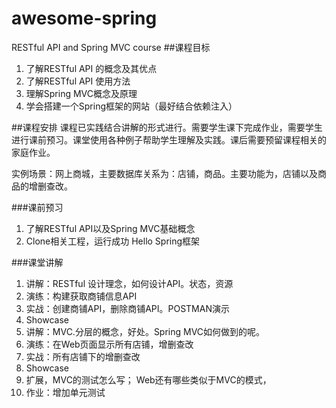 # awesome-spring
RESTful API and Spring MVC course
##课程目标
1. 了解RESTful API 的概念及其优点
2. 了解RESTful API 使用方法
3. 理解Spring MVC概念及原理
4. 学会搭建一个Spring框架的网站（最好结合依赖注入）

##课程安排
课程已实践结合讲解的形式进行。需要学生课下完成作业，需要学生进行课前预习。课堂使用各种例子帮助学生理解及实践。课后需要预留课程相关的家庭作业。

实例场景：网上商城，主要数据库关系为：店铺，商品。主要功能为，店铺以及商品的增删查改。

###课前预习
1. 了解RESTful API以及Spring MVC基础概念
2. Clone相关工程，运行成功 Hello Spring框架

###课堂讲解
1. 讲解：RESTful 设计理念，如何设计API。状态，资源
2. 演练：构建获取商铺信息API
3. 实战：创建商铺API，删除商铺API。POSTMAN演示
4. Showcase
5. 讲解：MVC.分层的概念，好处。Spring MVC如何做到的呢。
6. 演练：在Web页面显示所有店铺，增删查改
7. 实战：所有店铺下的增删查改
8. Showcase
9. 扩展，MVC的测试怎么写； Web还有哪些类似于MVC的模式，
10. 作业：增加单元测试
